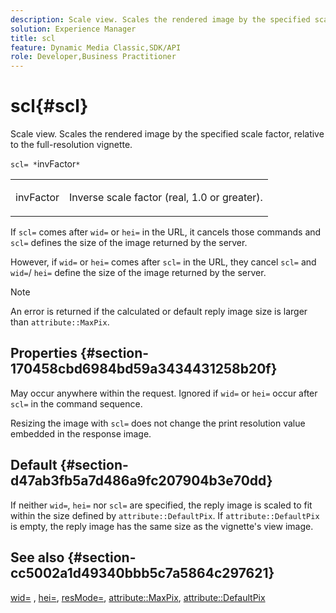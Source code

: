 ```yaml
---
description: Scale view. Scales the rendered image by the specified scale factor, relative to the full-resolution vignette.
solution: Experience Manager
title: scl
feature: Dynamic Media Classic,SDK/API
role: Developer,Business Practitioner
---
```


# scl{#scl}

Scale view. Scales the rendered image by the specified scale factor, relative to the full-resolution vignette.

 `scl= *`invFactor`*`

<table id="simpletable_EFE352FA8EF14197B6934783A2883451"> 
 <tr class="strow"> 
  <td class="stentry"> <p><span class="codeph"> <span class="varname"> invFactor</span> </span> </p></td> 
  <td class="stentry"> <p>Inverse scale factor (real, 1.0 or greater). </p></td> 
 </tr> 
</table>

If `scl=` comes after `wid=` or `hei=` in the URL, it cancels those commands and `scl=` defines the size of the image returned by the server.

However, if `wid=` or `hei=` comes after `scl=` in the URL, they cancel `scl=` and `wid=`/ `hei=` define the size of the image returned by the server.

>[!NOTE]
>
>An error is returned if the calculated or default reply image size is larger than `attribute::MaxPix`.

## Properties {#section-170458cbd6984bd59a3434431258b20f}

May occur anywhere within the request. Ignored if `wid=` or `hei=` occur after `scl=` in the command sequence.

Resizing the image with `scl=` does not change the print resolution value embedded in the response image.

## Default {#section-d47ab3fb5a7d486a9fc207904b3e70dd}

If neither `wid=`, `hei=` nor `scl=` are specified, the reply image is scaled to fit within the size defined by `attribute::DefaultPix`. If `attribute::DefaultPix` is empty, the reply image has the same size as the vignette's view image.

## See also {#section-cc5002a1d49340bbb5c7a5864c297621}

[wid=](../../../../../ir-api/http-protocol/image-rendering-api-ref/c-ir-http-protocol-ref/c-ir-http-protocol-command-reference/r-ir-wid.md#reference-b7e691b0624941168c94b2749ae233ec) , [hei=](../../../../../ir-api/http-protocol/image-rendering-api-ref/c-ir-http-protocol-ref/c-ir-http-protocol-command-reference/r-ir-hei.md#reference-1c08f60365a94417a39867c09cac5478), [resMode=](../../../../../ir-api/http-protocol/image-rendering-api-ref/c-ir-http-protocol-ref/c-ir-http-protocol-command-reference/r-ir-http-resmode.md#reference-851a5b636f8948cfb11456c9b7dab0d3), [attribute::MaxPix](../../../../../ir-api/material-cat/image-rendering-api-ref/c-ir-material-catalog/c-ir-attributes-reference/r-ir-maxpix.md#reference-569f186bbc2840a6bd3cffa8ff3e7657), [attribute::DefaultPix](../../../../../ir-api/material-cat/image-rendering-api-ref/c-ir-material-catalog/c-ir-attributes-reference/r-ir-defaultpix.md#reference-102c98f9b5d24d2aaaeb756653fb0e6f) 
